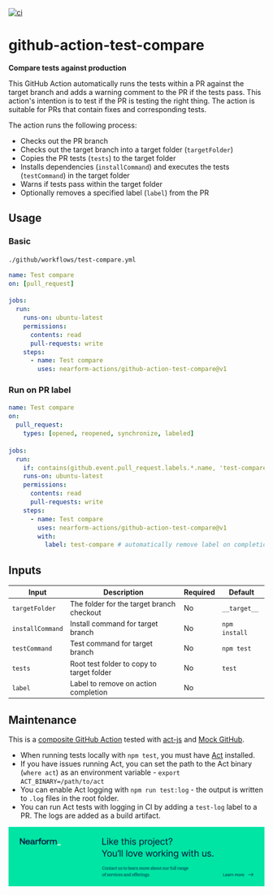 [![ci](https://github.com/nearform-actions/optic-release-automation-action/actions/workflows/ci.yml/badge.svg)](https://github.com/nearform-actions/optic-release-automation-action/actions/workflows/ci.yml)

# github-action-test-compare

**Compare tests against production**

This GitHub Action automatically runs the tests within a PR against the target branch and adds a warning comment to the PR if the tests pass. This action's intention is to test if the PR is testing the right thing. The action is suitable for PRs that contain fixes and corresponding tests.

The action runs the following process:

- Checks out the PR branch
- Checks out the target branch into a target folder (`targetFolder`)
- Copies the PR tests (`tests`) to the target folder
- Installs dependencies (`installCommand`) and executes the tests (`testCommand`) in the target folder
- Warns if tests pass within the target folder
- Optionally removes a specified label (`label`) from the PR

## Usage

### Basic

`./github/workflows/test-compare.yml`

```yml
name: Test compare
on: [pull_request]

jobs:
  run:
    runs-on: ubuntu-latest
    permissions:
      contents: read
      pull-requests: write
    steps:
      - name: Test compare
        uses: nearform-actions/github-action-test-compare@v1
```

### Run on PR label

```yml
name: Test compare
on:
  pull_request:
    types: [opened, reopened, synchronize, labeled]

jobs:
  run:
    if: contains(github.event.pull_request.labels.*.name, 'test-compare')
    runs-on: ubuntu-latest
    permissions:
      contents: read
      pull-requests: write
    steps:
      - name: Test compare
        uses: nearform-actions/github-action-test-compare@v1
        with:
          label: test-compare # automatically remove label on completion
```

## Inputs

| Input            | Description                               | Required | Default       |
| ---------------- | ----------------------------------------- | -------- | ------------- |
| `targetFolder`   | The folder for the target branch checkout | No       | `__target__`  |
| `installCommand` | Install command for target branch         | No       | `npm install` |
| `testCommand`    | Test command for target branch            | No       | `npm test`    |
| `tests`          | Root test folder to copy to target folder | No       | `test`        |
| `label`          | Label to remove on action completion      | No       |               |

## Maintenance

This is a [composite GitHub Action](https://docs.github.com/en/actions/creating-actions/creating-a-composite-action) tested with [act-js](https://github.com/kiegroup/act-js) and [Mock GitHub](https://github.com/kiegroup/mock-github).

- When running tests locally with `npm test`, you must have [Act](https://github.com/nektos/act) installed.
- If you have issues running Act, you can set the path to the Act binary (`where act`) as an environment variable - `export ACT_BINARY=/path/to/act`
- You can enable Act logging with `npm run test:log` - the output is written to `.log` files in the root folder.
- You can run Act tests with logging in CI by adding a `test-log` label to a PR. The logs are added as a build artifact.

[![banner](https://raw.githubusercontent.com/nearform/.github/refs/heads/master/assets/os-banner-green.svg)](https://www.nearform.com/contact/?utm_source=open-source&utm_medium=banner&utm_campaign=os-project-pages)